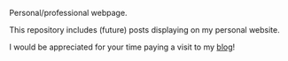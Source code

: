 Personal/professional webpage.

This repository includes (future) posts displaying on my personal website.

I would be appreciated for your time paying a visit to my [blog](https://CallmeQuant.github.io)!